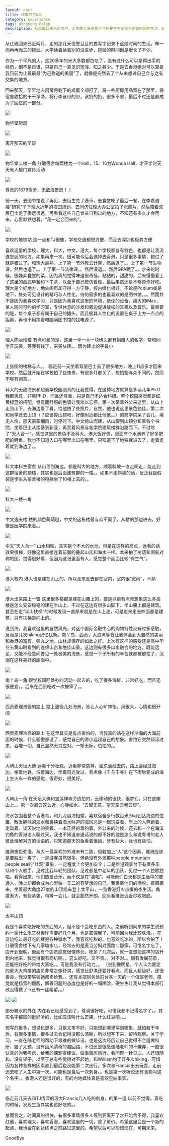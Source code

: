 ```yaml
---
layout: post
title: 红磡四月&半
category: experience
tags: HongKong PolyU
description: 从红磡回来已近两月，走的那几天信誓旦旦的要写字记录下这段时间的生活，却一而再再而三的拖延。大学读着读着别的没进步，拖延的时间倒是增长了不少。
---
```


从红磡回来已近两月，走的那几天信誓旦旦的要写字记录下这段时间的生活，却一而再再而三的拖延。大学读着读着别的没进步，拖延的时间倒是增长了不少。

作为一个平凡的人，这20多年的米大多数都白吃了，没有过什么可以拿得出手的经历，倒不是自谦，只是自己一直见识短浅、知之甚少。于是去香港绝对可以算是我目前为止最最最“为己称道的美丽”了，就像是突然去了个从未想过自己会与之有交集的地方。

回来那天，早早地去厨房将剩下的鸡蛋全部打了，将一些厨房用品留在了那里，将宿舍收拾的干干净净，将行李该带的带，该扔的扔，很多不舍，最后不过还是都成为了回忆的一部分。

![]({{site.baseurl}}/public/img/20170727/wuhua1.jpg)
<p class="imgDesc">物华堂厨房</p>

![]({{site.baseurl}}/public/img/20170727/egg.jpg)
<p class="imgDesc">离开那天的早饭</p>

![]({{site.baseurl}}/public/img/20170727/wuhua2.jpg)
<p class="imgDesc">物华堂二楼一角
红磡宿舍每两楼为一个Hall，15、16为Wuhua Hall，才开学时天天有人敲门宣传活动</p>

![]({{site.baseurl}}/public/img/20170727/dorm.jpg)
<p class="imgDesc">尊贵的1679宿舍，无敌海景房！！</p>

前一天，去图书馆说了再见，去恒生兑了港币，去食堂吃了最后一餐，在李嘉诚楼“研究”了下理大近年的校园规划，去同济驻理大办公室拍了张照片，然后陪着双层巴士走了很远很远，再看看这些自己曾亲自到过的地方，不知还有多久才会再来，心里默默想着，“我一定会回来的”。

![]({{site.baseurl}}/public/img/20170727/tie.jpg)
<p class="imgDesc">学校的地铁站
这一点和TJ很像，学校交通都很方便，而且去深圳也极其方便</p>

喜欢这里的学校，理大，科大，中文，港大，每个学校都各有特色，也都是让我流连忘返的地方。如果再来一次，很可能今后会选择去香港，只是很多事情，错过了就是错过了。和理大最熟，上了第一节外教云计算，然后退了。。上了第一节生物课，然后也退了。。上了第一节法律课。。然后没退。。然后GPA跪了。。才来的时候，很嫌弃食堂的菜，因为真的觉得味道很奇怪，粘粘的，甜甜的，后来慢慢爱上了这里的西式早餐和下午茶，以至于自己模仿着做，最后果然还是不够原作好吃。理大是个好地方，地处闹市却守得一方宁静，校内绿化极好，不论是Podium或是地下，处处可见设计的精巧与人性化。待的最多的也最喜欢的是图书馆。。。然而并不是因为我喜欢学习，只是因为我喜欢这里的环境，绝佳的设备，超大的iMac，单人随时可约的学习室，专供休息的沙发和旁边促进放松的耳机以及音乐。最重要的是，每个桌子都有属于自己的插头，而且极其人性化的设置在桌子上方一点点的距离，再也不用抱着电脑满图书馆的找电源了。

![]({{site.baseurl}}/public/img/20170727/polyu1.jpg)
<p class="imgDesc">理大陈丽玲楼
有点可爱的是，这里一草一木一块砖头都有捐赠人的名字，常和同学开玩笑，等我有钱了，来买块砖。。因为砖上的字最小</p>

![]({{site.baseurl}}/public/img/20170727/polyu2.jpg)
<p class="imgDesc">上张图的楼梯与人。。
临走前一天坐着双层巴士去了很多地方，晚上11点多才回来学校，然后就开始在学校拍了些夜景，有很多灯都关了，想拍些与众不同的，然而不够有创意。。</p>

科大的无敌海景和超豪华校园则真的让我觉得，在这种地方就算是多读几年Ph.D我都愿意，非黑Ph.D，而且还尊重，只是自己不适合科研。整个校园感觉都是红黄绿蓝的搭配，惬意而舒服的色调让我难以忘怀。第一次带着外公来这里，从山上走到山下，去海边看了看，给他拍了些照片，自然，他也说这里景色独佳。第二次和同学还去山顶（？应该算山顶吧，好像附近都比他低。。）的商学院呆了会儿，壕无人性，那天蒙蒙细雨，时停时下。中文傍山而建，从山脚到山顶分布着各个书院，坐着巴士从崇基到新亚，再赏着风景与各学院建筑楼群沿路而下。不过除了“天人合一”，感觉这里的景色不及科大。港大饭好贵，里面有个水池养了好多肥肥的鲤鱼，我也不知道入口在哪里出口在哪里，只知道下了地铁就进去了，走着走着就到海边了。。

![]({{site.baseurl}}/public/img/20170727/ust1.jpg)
<p class="imgDesc">科大本科生宿舍
从山顶到海边，都是科大的地方，顺着斜坡一直走啊走，能走到这群宿舍的顶楼，其实也是后面建筑群的一楼。。如果不走斜坡的话，反正我是假装是学生从宿舍楼的电梯坐了10楼上去的。。</p>

![]({{site.baseurl}}/public/img/20170727/ust2.jpg)
<p class="imgDesc">科大一楼一角</p>

![]({{site.baseurl}}/public/img/20170727/cuhk1.jpg)
<p class="imgDesc">中文逸夫楼
楼的颜色萌萌哒，中文的这栋楼最与众不同了，从楼的那边进去，好像是医学院来着。。</p>

![]({{site.baseurl}}/public/img/20170727/cuhk2.jpg)
<p class="imgDesc">中文“天人合一”
山水相映，其实是个不大的水池，但是在这样的高点，远看的话效果很棒，好像这里直接连着前面的叠起山峦和海水一样。本来拍了树荫和倒影对称的图，觉得很好看，但因为这张里面有人，感觉整个画面比较“有生气”。</p>

![]({{site.baseurl}}/public/img/20170727/hku1.jpg)
<p class="imgDesc">港大校内
港大也是建在山上的，所以走来走去都在室内，室内很“宽阔”，不熟</p>

![]({{site.baseurl}}/public/img/20170727/hku2.jpg)
<p class="imgDesc">港大出来路上一瞥
这里很多楼都是建在山腰上的，要是以前有点难想象这么多高楼是怎么安安稳稳的建在半山上，不过在这边有很多山脚下、半山腰上都是建筑。甚至在走“半山扶梯”的时候发现一直原来就是在山上走，可是走来走去四面都是建筑，只有扶梯是向上的。</p>

说到海，我喜欢这里的自然风光，对这个国际金融中心的购物特性没有过多感触，反而是几次hiking记忆犹新。南丫岛，西贡，大浪湾等皆让我体会到大自然的美丽和香港的富有，弹丸之地，山林却保存的如此之好。上次有这样的感受还是高中毕业去黄山时看到的连绵山峦和绝佳山景。这边则有很多山水融合的地方，既能远足，又能不经意间瞥见一处极美的海景，感觉一下子所有的辛苦就都被放松了，沉溺在这样美好的画面中。

![]({{site.baseurl}}/public/img/20170727/lamma.jpg)
<p class="imgDesc">南丫岛一角
跟学校国际处办的活动一起去的，吃了很多海鲜，非常好吃，而且还很便宜。。后来在西贡吃过一次被宰了。。</p>

![]({{site.baseurl}}/public/img/20170727/mailihao1.jpg)
<p class="imgDesc">西贡麦理浩径的路上
路上途径几处海景，皆让人心旷神怡，风很大，心情也很开阔</p>

![]({{site.baseurl}}/public/img/20170727/mailihao2.jpg)
<p class="imgDesc">西贡麦理浩径的路上
在这里其实是有点害怕的，当我真的站在这样浩瀚的大海前面的时候，什么骄傲都没了，感觉自己的渺小远超自己的想象。害怕它突然倾泻过来，吞噬一切，自己显然无力应对。一望无际，怕怕的。。</p>

![]({{site.baseurl}}/public/img/20170727/fo1.jpg)
<p class="imgDesc">大屿山天坛大佛
远看十分壮观，近看非常慈祥，坐东涌线去的，路上会经过海边。坐着地铁，沿着海边，伴着阳光驶过，有点像《千与千寻》在下雨后变成的海上坐火车一样的感觉，很奇妙，很美好。</p>

![]({{site.baseurl}}/public/img/20170727/fo2.jpg)
<p class="imgDesc">大屿山一角
在天坛大佛和宝莲禅寺旁边拍的，云移动的很快，很梦幻，只在这座山上。。第一次离云这么近，心静如水。“去留无意，望天空云卷云舒”。</p>

海水包围着整个香港岛，和九龙隔海相望，喜欢宿舍步行数百米即可到达海边的位置，散发腥味的海水和裹挟着海水味道的海风总是一起玩耍着，岸上的人奔跑着、走动着、谈天说地的笑着、一本正经的垂钓着。外公来的时候，还去和一个在海滨钓鱼的香港老人聊过天，我也不知道普通话说的都不好的他是怎么和说粤语的老人彼此理解对方的话语的，只知道那天的鱼看着很凶，牙有些大，我也有些怕。

维港夜色弥漫，与大一最喜欢的外滩未有二致，但若加上“人”这个因素，维港应该是要胜出一筹了，一是游客虽然很多，但绝没有外滩那种people mountain people sea的“壮观”景象，一定程度上会更加安全；二是维港观景台下有很多乐队和个人歌手，见过比我年轻的团队，见过都是中老年的团队，见过一个人独歌独唱。看得出来，他们热爱音乐，而不仅是在“卖唱”。可能他们白天都是生活中的普通人，晚上却都会成为心里独一无二的有梦想的自己。我羡慕他们的洒脱。夜幕袭来，坐着最大角度27度的山顶缆车登上太平山，一览香港灯火点缀的夜生活。角度渐大，有些紧张，稍等一会儿，就会豁然开朗，回头看维港远近尽收眼底。

![]({{site.baseurl}}/public/img/20170727/taipingshan.jpg)
<p class="imgDesc">太平山顶</p>

我是个喜欢吃好吃的东西的人，但不是个会吃东西的人。之前听到同来的学生说预约一家什么米其林餐厅需要好几个月，也是震惊我了，可能因为我比较肤浅。。在这边吃过最好吃的就是各种糖水了，我喜欢吃甜的，也喜欢吃冰的，所以合拍了！红磡宿舍楼下有几家糖水店，经常去的是麦当劳斜对面路口那家，可惜名字忘了，店开到很晚，里面有个店员感觉很像林允。吃多了几次后，就一直想把这样的店开到内地来，我觉得很有商机啊。。这么好吃，又不贵。。对不对。。很有发展前景，还能把好吃的带给大家吃。。可是我没有行动力。。
（说到像明星，个人认为嘉定的豪大大鸡排的店员非常之像舒淇，感觉比舒淇还要好看点，而且人超级好，还很善良，我没带够钱她都卖给我。。还有本部财务处前台某一天的一个值班老师，感觉就是杨雪的翻版，解答问题的态度也是好的一塌糊涂，硬生生让我从觉得本部行政没得救了->还有一丝希望。。）

![]({{site.baseurl}}/public/img/20170727/tangshui1.jpg)
![]({{site.baseurl}}/public/img/20170727/tangshui2.jpg)
<p class="imgDesc">部分糖水的外在
内在我已经感受到了，尊滴很好吃，可惜我都不记得名字了。。其实名字都取的挺好听的，比如应该叫什么芒果、什么红豆吧。。。</p>

想写的挺多，想说也更多，只是文笔不好，只能想到哪里写到哪里，就怕若干年后，有很多事情，很多过去会记得没那么清晰，所以想写下来，留待观察。关于学习，一直在陆老师的帮助下艰难的做毕设，也是这次经历让自己觉得不合适做科研，脑子太锈，没有画风清奇的脑回路，不过还是很感谢陆老师的不嫌弃，一直很认真的为我考虑，给我的课题提建议。做事雷厉风行，看问题一针见血，人还很随和、没有架子，以至于总有些觉得对不起她。和William约了好多次hiking，可惜因为各种各样的因素直到最后也没能第二次出行。多次和Francis出去玩耍，走前还去吃了人生中第一次、可能也是最后一次刺身。。也是第一次听说还有食物叫这个名字。。香港人还是很好的，有的内地媒体真是喜欢歪曲事实。

![]({{site.baseurl}}/public/img/20170727/cishen.jpg)
<p class="imgDesc">临走前几天去和TJ情深的理大Francis几人吃的刺身，的第一道
以前不觉得，真吃的时候，发现生鱼其实也蛮好吃的。。</p>

总而言之，时间真的很快，有很多事情很多人等到要离开了才开始舍不得，我喜欢红磡，喜欢理大，喜欢香港，喜欢这里的一切，除了房价。希望这里会是一个新的起点，我也会在到达终点之前路过这里的。希望以后可以珍惜现在，可期未来。

GoodBye